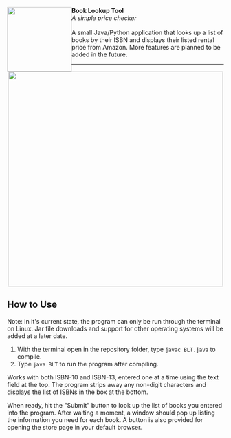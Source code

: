 <p align="left" style="line-height: 18px;">
  <img style="float:left;" src="https://i.imgur.com/KDpXJ0T.png" height=150px>

  **Book Lookup Tool**<br>
  *A simple price checker*
  <br>
  <br>
  A small Java/Python application that looks up a list of books by their ISBN and displays their listed rental price from Amazon. More features are planned to be added in the future.
</p>
<hr>

<p align="center"><img src="https://i.imgur.com/8gETjoE.png" height=500px></p>

## How to Use

Note: In it's current state, the program can only be run through the terminal on Linux. Jar file downloads and support for other operating systems will be added at a later date.

1. With the terminal open in the repository folder, type `javac BLT.java` to compile.
2. Type `java BLT` to run the program after compiling.

Works with both ISBN-10 and ISBN-13, entered one at a time using the text field at the top. The program strips away any non-digit characters and displays the list of ISBNs in the box at the bottom.

When ready, hit the "Submit" button to look up the list of books you entered into the program. After waiting a moment, a window should pop up listing the information you need for each book. A button is also provided for opening the store page in your default browser.

